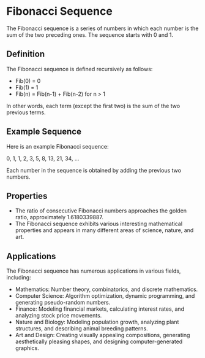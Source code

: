 # Fibonacci Sequence

The Fibonacci sequence is a series of numbers in which each number is the sum of the two preceding ones. The sequence starts with 0 and 1.

## Definition

The Fibonacci sequence is defined recursively as follows:

- Fib(0) = 0
- Fib(1) = 1
- Fib(n) = Fib(n-1) + Fib(n-2) for n > 1

In other words, each term (except the first two) is the sum of the two previous terms.

## Example Sequence

Here is an example Fibonacci sequence:

0, 1, 1, 2, 3, 5, 8, 13, 21, 34, ...

Each number in the sequence is obtained by adding the previous two numbers.

## Properties

- The ratio of consecutive Fibonacci numbers approaches the golden ratio, approximately 1.6180339887.
- The Fibonacci sequence exhibits various interesting mathematical properties and appears in many different areas of science, nature, and art.

## Applications

The Fibonacci sequence has numerous applications in various fields, including:

- Mathematics: Number theory, combinatorics, and discrete mathematics.
- Computer Science: Algorithm optimization, dynamic programming, and generating pseudo-random numbers.
- Finance: Modeling financial markets, calculating interest rates, and analyzing stock price movements.
- Nature and Biology: Modeling population growth, analyzing plant structures, and describing animal breeding patterns.
- Art and Design: Creating visually appealing compositions, generating aesthetically pleasing shapes, and designing computer-generated graphics.
